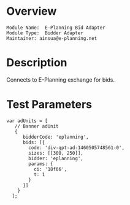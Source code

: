 # Overview

```
Module Name:  E-Planning Bid Adapter
Module Type:  Bidder Adapter
Maintainer: ainsua@e-planning.net
```

# Description

Connects to E-Planning exchange for bids.

# Test Parameters
```
var adUnits = [
   // Banner adUnit
   {
      bidderCode: 'eplanning',
      bids: [{
        code: 'div-gpt-ad-1460505748561-0',
        sizes: [[300, 250]],
        bidder: 'eplanning',
        params: {
          ci: '18f66',
          t: 1
        }
      }]
    }
  ];
```
